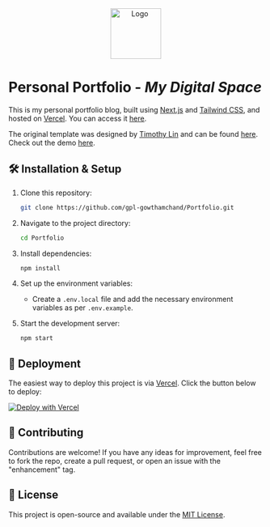 <div align="center">
  <img alt="Logo" src="https://github.com/gpl-gowthamchand/portfolio/raw/refs/heads/master/public/favicon.ico" width="100" />
</div>

# Personal Portfolio - *My Digital Space*

This is my personal portfolio blog, built using [Next.js](https://nextjs.org/) and [Tailwind CSS](https://tailwindcss.com/), and hosted on [Vercel](https://www.vercel.com/). You can access it [here](http://localhost:3000/).

The original template was designed by [Timothy Lin](https://github.com/timlrx) and can be found [here](https://github.com/timlrx/tailwind-nextjs-starter-blog). Check out the demo [here](https://tailwind-nextjs-starter-blog.vercel.app/).

## 🛠 Installation & Setup

1. Clone this repository:

   ```sh
   git clone https://github.com/gpl-gowthamchand/Portfolio.git
   ```

2. Navigate to the project directory:

   ```sh
   cd Portfolio
   ```

3. Install dependencies:

   ```sh
   npm install
   ```

4. Set up the environment variables:
   - Create a `.env.local` file and add the necessary environment variables as per `.env.example`.

5. Start the development server:

   ```sh
   npm start
   ```

## 🚀 Deployment

The easiest way to deploy this project is via [Vercel](https://vercel.com). Click the button below to deploy:

[![Deploy with Vercel](https://vercel.com/button)](https://vercel.com/new/git/external?repository-url=https://github.com/gpl-gowthamchand/Portfolio)

## 🤝 Contributing

Contributions are welcome! If you have any ideas for improvement, feel free to fork the repo, create a pull request, or open an issue with the "enhancement" tag.

## 📜 License

This project is open-source and available under the [MIT License](LICENSE).


